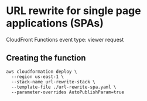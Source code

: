 # URL rewrite for single page applications (SPAs)

CloudFront Functions event type: viewer request

## Creating the function

```
aws cloudformation deploy \
  --region us-east-1 \
  --stack-name url-rewrite-stack \
  --template-file ./url-rewrite-spa.yaml \
  --parameter-overrides AutoPublishParam=true
```
